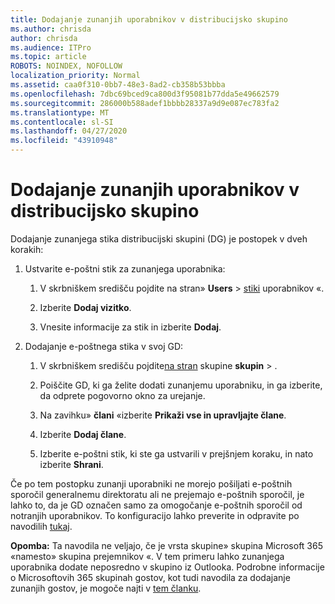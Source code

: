 ```yaml
---
title: Dodajanje zunanjih uporabnikov v distribucijsko skupino
ms.author: chrisda
author: chrisda
ms.audience: ITPro
ms.topic: article
ROBOTS: NOINDEX, NOFOLLOW
localization_priority: Normal
ms.assetid: caa0f310-0bb7-48e3-8ad2-cb358b53bbba
ms.openlocfilehash: 7dbc69bced9ca800d3f95081b77dda5e49662579
ms.sourcegitcommit: 286000b588adef1bbbb28337a9d9e087ec783fa2
ms.translationtype: MT
ms.contentlocale: sl-SI
ms.lasthandoff: 04/27/2020
ms.locfileid: "43910948"
---
```

# <a name="add-external-users-to-a-distribution-group"></a>Dodajanje zunanjih uporabnikov v distribucijsko skupino

Dodajanje zunanjega stika distribucijski skupini (DG) je postopek v dveh korakih:
  
1. Ustvarite e-poštni stik za zunanjega uporabnika:
    
    1. V skrbniškem središču pojdite na stran» **Users** > [stiki](https://admin.microsoft.com/adminportal/home#/Contact) uporabnikov «. 
    
    2. Izberite **Dodaj vizitko**.
    
    3. Vnesite informacije za stik in izberite **Dodaj**.
    
2. Dodajanje e-poštnega stika v svoj GD:
    
    1. V skrbniškem središču pojdite[na stran](https://admin.microsoft.com/adminportal/home#/groups) skupine **skupin** > . 
    
    2. Poiščite GD, ki ga želite dodati zunanjemu uporabniku, in ga izberite, da odprete pogovorno okno za urejanje.
    
    3. Na zavihku» **člani** «izberite **Prikaži vse in upravljajte člane**. 
    
    4. Izberite **Dodaj člane**.
    
    5. Izberite e-poštni stik, ki ste ga ustvarili v prejšnjem koraku, in nato izberite **Shrani**.
    
Če po tem postopku zunanji uporabniki ne morejo pošiljati e-poštnih sporočil generalnemu direktoratu ali ne prejemajo e-poštnih sporočil, je lahko to, da je GD označen samo za omogočanje e-poštnih sporočil od notranjih uporabnikov. To konfiguracijo lahko preverite in odpravite po navodilih [tukaj](https://docs.microsoft.com/exchange/mail-flow-best-practices/non-delivery-reports-in-exchange-online/fix-error-code-5-7-133-in-exchange-online).
  
 **Opomba:** Ta navodila ne veljajo, če je vrsta skupine» skupina Microsoft 365 «namesto» skupina prejemnikov «. V tem primeru lahko zunanjega uporabnika dodate neposredno v skupino iz Outlooka. Podrobne informacije o Microsoftovih 365 skupinah gostov, kot tudi navodila za dodajanje zunanjih gostov, je mogoče najti v [tem članku](https://support.office.com/article/Guest-access-in-Office-365-Groups-bfc7a840-868f-4fd6-a390-f347bf51aff6.aspx).
  